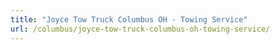 ```yaml
---
title: "Joyce Tow Truck Columbus OH - Towing Service"
url: /columbus/joyce-tow-truck-columbus-oh-towing-service/
---
```

